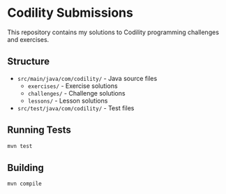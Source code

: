 # Codility Submissions

This repository contains my solutions to Codility programming challenges and exercises.

## Structure

- `src/main/java/com/codility/` - Java source files
  - `exercises/` - Exercise solutions
  - `challenges/` - Challenge solutions
  - `lessons/` - Lesson solutions
- `src/test/java/com/codility/` - Test files

## Running Tests

```bash
mvn test
```

## Building

```bash
mvn compile
```